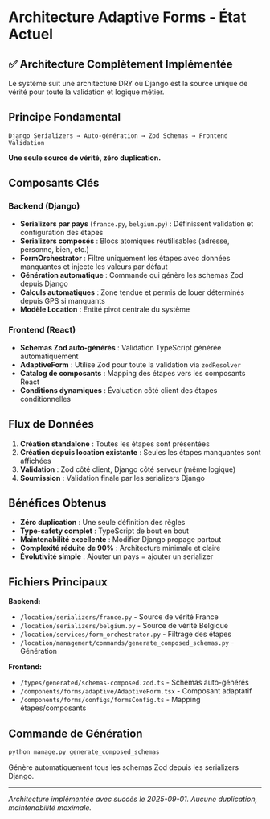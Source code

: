 # Architecture Adaptive Forms - État Actuel

## ✅ Architecture Complètement Implémentée

Le système suit une architecture DRY où Django est la source unique de vérité pour toute la validation et logique métier.

## Principe Fondamental

```
Django Serializers → Auto-génération → Zod Schemas → Frontend Validation
```

**Une seule source de vérité, zéro duplication.**

## Composants Clés

### Backend (Django)
- **Serializers par pays** (`france.py`, `belgium.py`) : Définissent validation et configuration des étapes
- **Serializers composés** : Blocs atomiques réutilisables (adresse, personne, bien, etc.)
- **FormOrchestrator** : Filtre uniquement les étapes avec données manquantes et injecte les valeurs par défaut
- **Génération automatique** : Commande qui génère les schemas Zod depuis Django
- **Calculs automatiques** : Zone tendue et permis de louer déterminés depuis GPS si manquants
- **Modèle Location** : Entité pivot centrale du système

### Frontend (React)
- **Schemas Zod auto-générés** : Validation TypeScript générée automatiquement
- **AdaptiveForm** : Utilise Zod pour toute la validation via `zodResolver`
- **Catalog de composants** : Mapping des étapes vers les composants React
- **Conditions dynamiques** : Évaluation côté client des étapes conditionnelles

## Flux de Données

1. **Création standalone** : Toutes les étapes sont présentées
2. **Création depuis location existante** : Seules les étapes manquantes sont affichées
3. **Validation** : Zod côté client, Django côté serveur (même logique)
4. **Soumission** : Validation finale par les serializers Django

## Bénéfices Obtenus

- **Zéro duplication** : Une seule définition des règles
- **Type-safety complet** : TypeScript de bout en bout
- **Maintenabilité excellente** : Modifier Django propage partout
- **Complexité réduite de 90%** : Architecture minimale et claire
- **Évolutivité simple** : Ajouter un pays = ajouter un serializer

## Fichiers Principaux

**Backend:**
- `/location/serializers/france.py` - Source de vérité France
- `/location/serializers/belgium.py` - Source de vérité Belgique  
- `/location/services/form_orchestrator.py` - Filtrage des étapes
- `/location/management/commands/generate_composed_schemas.py` - Génération

**Frontend:**
- `/types/generated/schemas-composed.zod.ts` - Schemas auto-générés
- `/components/forms/adaptive/AdaptiveForm.tsx` - Composant adaptatif
- `/components/forms/configs/formsConfig.ts` - Mapping étapes/composants

## Commande de Génération

```bash
python manage.py generate_composed_schemas
```

Génère automatiquement tous les schemas Zod depuis les serializers Django.

---

*Architecture implémentée avec succès le 2025-09-01. Aucune duplication, maintenabilité maximale.*
